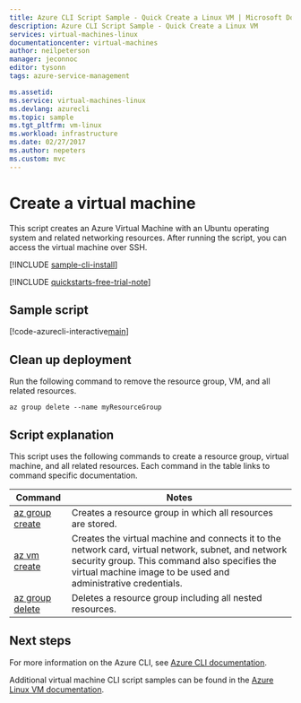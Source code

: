 ```yaml
---
title: Azure CLI Script Sample - Quick Create a Linux VM | Microsoft Docs
description: Azure CLI Script Sample - Quick Create a Linux VM 
services: virtual-machines-linux
documentationcenter: virtual-machines
author: neilpeterson
manager: jeconnoc
editor: tysonn
tags: azure-service-management

ms.assetid:
ms.service: virtual-machines-linux
ms.devlang: azurecli
ms.topic: sample
ms.tgt_pltfrm: vm-linux
ms.workload: infrastructure
ms.date: 02/27/2017
ms.author: nepeters
ms.custom: mvc
---
```


# Create a virtual machine

This script creates an Azure Virtual Machine with an Ubuntu operating system and related networking resources. After running the script, you can access the virtual machine over SSH.

[!INCLUDE [sample-cli-install](../../../includes/sample-cli-install.md)]

[!INCLUDE [quickstarts-free-trial-note](../../../includes/quickstarts-free-trial-note.md)]

## Sample script

[!code-azurecli-interactive[main](../../../cli_scripts/virtual-machine/create-vm-quick/create-vm-quick.sh "Quick Create VM")]

## Clean up deployment 

Run the following command to remove the resource group, VM, and all related resources.

```azurecli-interactive 
az group delete --name myResourceGroup
```

## Script explanation

This script uses the following commands to create a resource group, virtual machine, and all related resources. Each command in the table links to command specific documentation.

| Command | Notes |
|---|---|
| [az group create](https://docs.microsoft.com/cli/azure/group#az_group_create) | Creates a resource group in which all resources are stored. |
| [az vm create](https://docs.microsoft.com/cli/azure/vm#az_vm_create) | Creates the virtual machine and connects it to the network card, virtual network, subnet, and network security group. This command also specifies the virtual machine image to be used and administrative credentials.  |
| [az group delete](https://docs.microsoft.com/cli/azure/vm/extension#az_vm_extension_set) | Deletes a resource group including all nested resources. |

## Next steps

For more information on the Azure CLI, see [Azure CLI documentation](https://docs.microsoft.com/cli/azure).

Additional virtual machine CLI script samples can be found in the [Azure Linux VM documentation](../linux/cli-samples.md?toc=%2fazure%2fvirtual-machines%2flinux%2ftoc.json).
